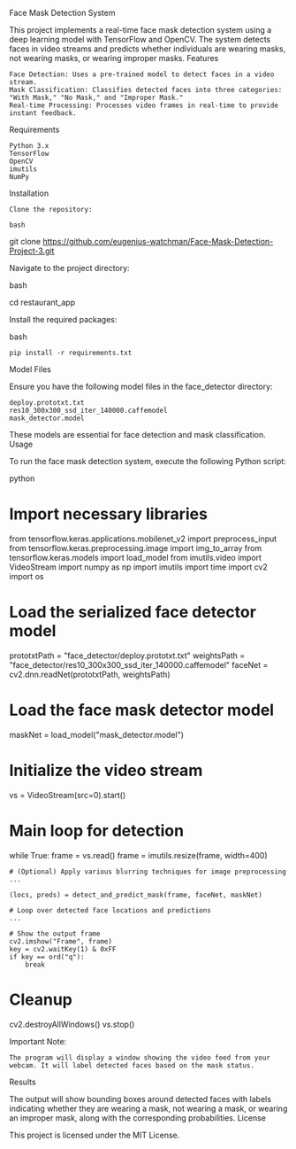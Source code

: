 Face Mask Detection System

This project implements a real-time face mask detection system using a deep learning model with TensorFlow and OpenCV. The system detects faces in video streams and predicts whether individuals are wearing masks, not wearing masks, or wearing improper masks.
Features

    Face Detection: Uses a pre-trained model to detect faces in a video stream.
    Mask Classification: Classifies detected faces into three categories: "With Mask," "No Mask," and "Improper Mask."
    Real-time Processing: Processes video frames in real-time to provide instant feedback.

Requirements

    Python 3.x
    TensorFlow
    OpenCV
    imutils
    NumPy

Installation

    Clone the repository:

    bash

git clone https://github.com/eugenius-watchman/Face-Mask-Detection-Project-3.git

Navigate to the project directory:

bash

cd restaurant_app

Install the required packages:

bash

    pip install -r requirements.txt

Model Files

Ensure you have the following model files in the face_detector directory:

    deploy.prototxt.txt
    res10_300x300_ssd_iter_140000.caffemodel
    mask_detector.model

These models are essential for face detection and mask classification.
Usage

To run the face mask detection system, execute the following Python script:

python

# Import necessary libraries
from tensorflow.keras.applications.mobilenet_v2 import preprocess_input
from tensorflow.keras.preprocessing.image import img_to_array
from tensorflow.keras.models import load_model
from imutils.video import VideoStream
import numpy as np
import imutils
import time
import cv2
import os

# Load the serialized face detector model
prototxtPath = "face_detector/deploy.prototxt.txt"
weightsPath = "face_detector/res10_300x300_ssd_iter_140000.caffemodel"
faceNet = cv2.dnn.readNet(prototxtPath, weightsPath)

# Load the face mask detector model
maskNet = load_model("mask_detector.model")

# Initialize the video stream
vs = VideoStream(src=0).start()

# Main loop for detection
while True:
    frame = vs.read()
    frame = imutils.resize(frame, width=400)
    
    # (Optional) Apply various blurring techniques for image preprocessing
    ...
    
    (locs, preds) = detect_and_predict_mask(frame, faceNet, maskNet)
    
    # Loop over detected face locations and predictions
    ...
    
    # Show the output frame
    cv2.imshow("Frame", frame)
    key = cv2.waitKey(1) & 0xFF
    if key == ord("q"):
        break

# Cleanup
cv2.destroyAllWindows()
vs.stop()

Important Note:

    The program will display a window showing the video feed from your webcam. It will label detected faces based on the mask status.

Results

The output will show bounding boxes around detected faces with labels indicating whether they are wearing a mask, not wearing a mask, or wearing an improper mask, along with the corresponding probabilities.
License

This project is licensed under the MIT License.
